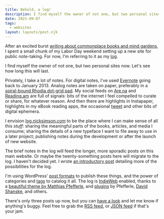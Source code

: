 ```yaml
---
title: Behold, a log!
description: I find myself the owner of not one, but two personal sites now. Let's see how long this will last.
date: 2021-09-07
tags:
  - websites
layout: layouts/post.njk
---
```


After an excited burst [writing about commonplace books and mind gardens](https://nicksimson.com/posts/2021-commonplace-books/), I spent a small chunk of my Labor Day weekend setting up a new site for public note-taking. For now, I'm referring to it as my [log](https://log.nicksimson.com). 

I find myself the owner of not one, but two personal sites now. Let's see how long this will last.

Privately, I take a lot of notes. For digital notes, I've used [Evernote](https://evernote.com/) going back to January 2013. Analog notes are taken on paper, preferably in a [spiral-bound Rhodia dot-grid pad](https://rhodiapads.com/collections_dot_top_wirebound.php). My social feeds on [Are.na](https://www.are.na/nick-simson) and [Reading.am](https://reading.am/nsmsn) are full of signals: bits of the internet I feel compelled to curate or share, for whatever reason. And then there are highlights in Instapaper, highlights in my eBook reading apps, the occasional [tweet](https://twitter.com/nsmsn) and other bits of digital ephemera. 

I envision [log.nicksimson.com](https://log.nicksimson.com) to be the place where I can make sense of all this *stuff*: sharing the meaningful parts of the books, articles, and media I consume; sharing the details of a new typeface I want to file away to use in a later project; publishing notes during the development or after the launch of new website. 

The brief notes in the log will feed the longer, more sporadic posts on this main website. Or maybe the twenty-something posts here will migrate to the log. I haven't decided yet. I wrote [an introductory post](https://log.nicksimson.com/hello-world/) detailing more of the possibilities for the log.

I'm using WordPress' [post formats](https://wordpress.org/support/article/post-formats/) to publish these things, and the power of categories and [tags](https://log.nicksimson.com/index/) to catalog it all. The log is [IndieWeb](https://indieweb.org) enabled, thanks to a [beautiful theme by Matthias Pfefferle](https://notiz.blog/projects/autonomie/), and [plugins](https://wordpress.org/plugins/search/indieweb/) by Pfefferle, [David Shanske](https://david.shanske.com/), and others. 

There's only three posts up now, but you can [have a look](https://log.nicksimson.com) and let me know if anything's buggy. Feel free to grab the [RSS feed](https://log.nicksimson.com/feed), or [JSON feed](https://log.nicksimson.com/wp-json/wp/v2/posts) if that's your jam.
